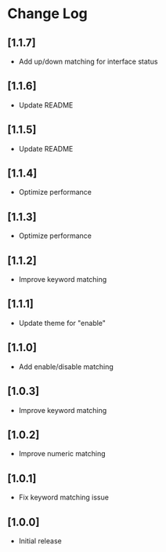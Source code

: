 # Change Log

## [1.1.7]

- Add up/down matching for interface status

## [1.1.6]

- Update README

## [1.1.5]

- Update README

## [1.1.4]

- Optimize performance

## [1.1.3]

- Optimize performance

## [1.1.2]

- Improve keyword matching

## [1.1.1]

- Update theme for "enable"

## [1.1.0]

- Add enable/disable matching

## [1.0.3]

- Improve keyword matching

## [1.0.2]

- Improve numeric matching

## [1.0.1]

- Fix keyword matching issue

## [1.0.0]

- Initial release
